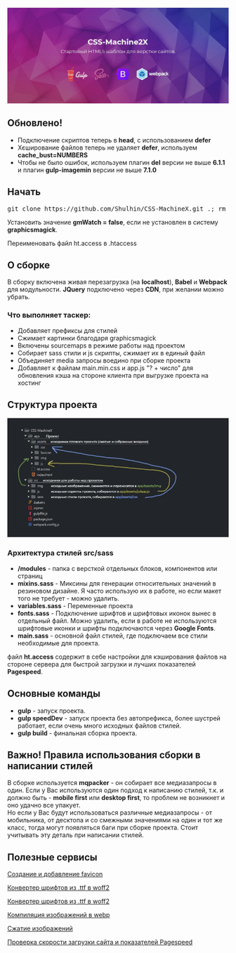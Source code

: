 <p>
	<img src="https://raw.githubusercontent.com/Shulhin/CSS-MachineX/master/app/assets/img/preview.jpg" alt="CSS-MachineX">
</p>
<h2>Обновлено!</h2>
<ul>
	<li>Подключение скриптов теперь в <strong>head</strong>, с использованием <strong>defer</strong></li>
	<li>Хєширование файлов теперь не удаляет <strong>defer</strong>, используем <strong>cache_bust=NUMBERS</strong></li>
	<li>Чтобы не было ошибок, используем плагин <strong>del</strong> версии не выше <strong>6.1.1</strong> и плагин <strong>gulp-imagemin</strong> версии не выше <strong>7.1.0</strong></li>
</ul>

<h2>Начать</h2>
<pre>git clone https://github.com/Shulhin/CSS-MachineX.git .; rm -rf .gitignore readme.md .git</pre>
<p>Установить значение <strong>gmWatch = false</strong>, если не установлен в систему <strong>graphicsmagick</strong>.</p>
<p>Переименовать файл ht.access в .htaccess</p>

<h2>О сборке</h2>
<p>В сборку включена живая перезагрузка (на <strong>localhost</strong>), <strong>Babel</strong> и <strong>Webpack</strong> для модульности. <strong>JQuery</strong> подключено через <strong>CDN</strong>, при желании можно убрать.</p>
<h3>Что выполняет таскер:</h3>
<ul>
	<li>Добавляет префиксы для стилей</li>
	<li>Сжимает картинки благодаря graphicsmagick</li>
	<li>Включены sourcemaps в режиме работы над проектом</li>
	<li>Собирает sass стили и js скрипты, сжимает их в единый файл</li>
	<li>Объединяет media запросы воедино при сборке проекта</li>
	<li>Добавляет к файлам main.min.css и app.js "? + число" для обновления кэша на стороне клиента при выгрузке проекта на хостинг</li>
</ul>

<h2>Структура проекта</h2>
<p>
	<img src="https://raw.githubusercontent.com/Shulhin/CSS-MachineX2/master/app/assets/img/architecture.jpg" alt="Структура проекта">
</p>

<h3>Архитектура стилей <strong>src/sass</strong></h3>
<ul>
	<li><strong>/modules</strong> - папка с версткой отдельных блоков, компонентов или страниц</li>
	<li><strong>mixins.sass</strong> - Миксины для генерации относительных значений в резиновом дизайне. Я часто использую их в работе, но если макет того не требует - можно удалить.</li>
	<li><strong>variables.sass</strong> - Переменные проекта</li>
	<li><strong>fonts.sass</strong> - Подключение шрифтов и шрифтовых иконок вынес в отдельный файл. Можно удалить, если в работе не используются шрифтовые иконки и шрифты подключаются через <strong>Google Fonts</strong>.</li>
	<li><strong>main.sass</strong> - основной файл стилей, где подключаем все стили необходимые для проекта.</li>
</ul>
<p>файл <strong>ht.access</strong> содержит в себе настройки для кэширования файлов на стороне сервера для быстрой загрузки и лучших показателей <strong>Pagespeed</strong>.</p>

<h2>Основные команды</h2>
<ul>
	<li><strong>gulp</strong> - запуск проекта.</li>
	<li><strong>gulp speedDev</strong> - запуск проекта без автопрефикса, более шустрей работает, если очень много исходных файлов стилей.</li>
	<li><strong>gulp build</strong> - финальная сборка проекта.</li>
</ul>

<h2>Важно! Правила использования сборки в написании стилей</h2>
<p>В сборке используется <strong>mqpacker</strong> - он собирает все медиазапросы в один. Если у Вас используются один подход к написанию стилей, т.к. и должно быть - <strong>mobile first</strong> или <strong>desktop first</strong>, то проблем не возникнет и оно удачно все упакует.<br> Но если у Вас будут использоваться различные медиазапросы - от мобильника, от десктопа и со смежными значениями на один и тот же класс, тогда могут появляться баги при сборке проекта. Стоит учитывать эту деталь при написании стилей.</p>

<h2>Полезные сервисы</h2>
<p><a href="https://realfavicongenerator.net/" target="_blank">Создание и добавление favicon</a></p>
<p><a href="https://onlinefontconverter.com/" target="_blank">Конвертер шрифтов из .ttf в woff2</a></p>
<p><a href="https://www.fontconverter.io/en" target="_blank">Конвертер шрифтов из .ttf в woff2</a></p>
<p><a href="https://image.online-convert.com/ru/convert-to-webp" target="_blank">Компиляция изображений в webp</a></p>
<p><a href="https://compressor.io/" target="_blank">Сжатие изображений</a></p>
<p><a href="https://developers.google.com/speed/pagespeed/insights/?hl=RU" target="_blank">Проверка скорости загрузки сайта и показателей Pagespeed</a></p>

